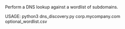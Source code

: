 Perform a DNS lookup against a wordlist of subdomains.

USAGE:
python3 dns_discovery.py corp.mycompany.com optional_wordlist.csv

